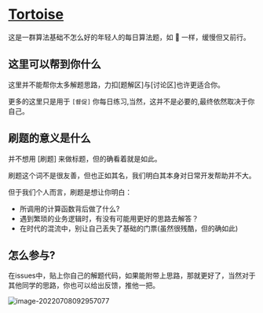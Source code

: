 # [Tortoise](https://github.com/Blue-knife/Tortoise)

这是一群算法基础不怎么好的年轻人的每日算法题，如 🐢 一样，缓慢但又前行。

## 这里可以帮到你什么

这里并不能帮你太多解题思路，力扣[题解区]与[讨论区]也许更适合你。

更多的这里只是用于 `[督促]` 你每日练习,当然，这并不是必要的,最终依然取决于你自己。

## 刷题的意义是什么

并不想用 [刷题] 来做标题，但的确看着就是如此。

刷题这个词不是很友善，但也正如其名，我们明白其本身对日常开发帮助并不大。

但于我们个人而言，刷题是想让你明白：

- 所调用的计算函数背后做了什么?
- 遇到繁琐的业务逻辑时，有没有可能用更好的思路去解答？
- 在时代的混流中，别让自己丢失了基础的门票(虽然很残酷，但的确如此)

## 怎么参与?

在issues中，贴上你自己的解题代码，如果能附带上思路，那就更好了，当然对于其他同学的思路，你也可以给出反馈，推他一把。

![image-20220708092957077](https://tva1.sinaimg.cn/large/e6c9d24ely1h3z9ixk0juj21e60teq6p.jpg)


